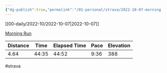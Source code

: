 ```yaml
---
{"dg-publish":true,"permalink":"/01-personal/strava/2022-10-07-morning-run/"}
---
```



[[00-daily/2022-10/2022-10-07\|2022-10-07]]

[Morning Run](https://www.strava.com/activities/7942717975)

| Distance | Time  | Elapsed Time | Pace | Elevation |
| -------- | ----- | ------------ | ---- | --------- |
| 4.64     | 44:35 | 44:52        | 9:36 | 388       |




#strava
